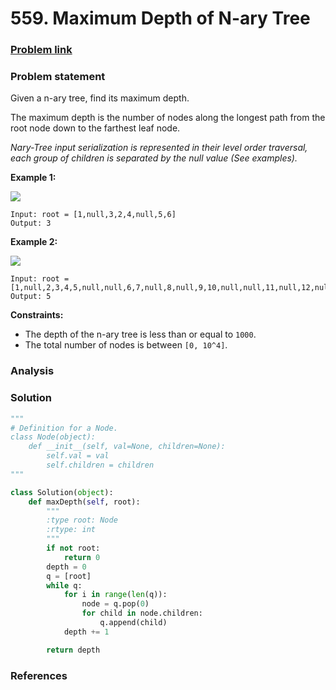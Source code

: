# 559. Maximum Depth of N-ary Tree

### [Problem link](https://leetcode.com/problems/maximum-depth-of-n-ary-tree/)

### Problem statement

Given a n-ary tree, find its maximum depth.

The maximum depth is the number of nodes along the longest path from the root node down to the farthest leaf node.

_Nary-Tree input serialization is represented in their level order traversal, each group of children is separated by the null value \(See examples\)._

**Example 1:**

![](https://assets.leetcode.com/uploads/2018/10/12/narytreeexample.png)

```text
Input: root = [1,null,3,2,4,null,5,6]
Output: 3
```

**Example 2:**

![](https://assets.leetcode.com/uploads/2019/11/08/sample_4_964.png)

```text
Input: root = [1,null,2,3,4,5,null,null,6,7,null,8,null,9,10,null,null,11,null,12,null,13,null,null,14]
Output: 5
```

**Constraints:**

* The depth of the n-ary tree is less than or equal to `1000`.
* The total number of nodes is between `[0, 10^4]`.

### Analysis



### Solution

```python
"""
# Definition for a Node.
class Node(object):
    def __init__(self, val=None, children=None):
        self.val = val
        self.children = children
"""

class Solution(object):
    def maxDepth(self, root):
        """
        :type root: Node
        :rtype: int
        """
        if not root:
            return 0
        depth = 0    
        q = [root]
        while q:
            for i in range(len(q)):
                node = q.pop(0)
                for child in node.children:
                    q.append(child)
            depth += 1

        return depth
```

### References

